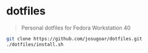 # dotfiles

> Personal dotfiles for Fedora Workstation 40

```sh
git clone https://github.com/josugoar/dotfiles.git
./dotfiles/install.sh
```

